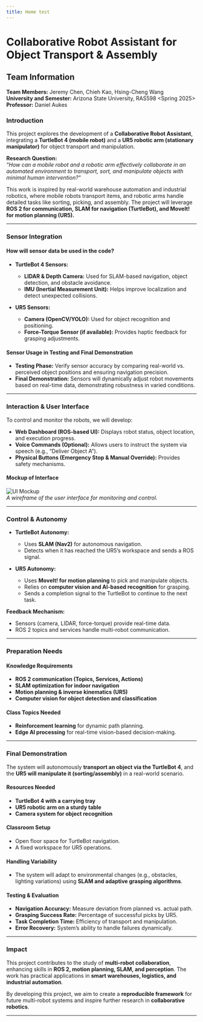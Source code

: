 ```yaml
---
title: Home test
---
```


# Collaborative Robot Assistant for Object Transport & Assembly

## **Team Information**
**Team Members:** Jeremy Chen, Chieh Kao, Hsing-Cheng Wang<br>
**University and Semester:** Arizona State University, RAS598 <Spring 2025><br>
**Professor:** Daniel Aukes


### **Introduction**
This project explores the development of a **Collaborative Robot Assistant**, integrating a **TurtleBot 4 (mobile robot)** and a **UR5 robotic arm (stationary manipulator)** for object transport and manipulation.  

**Research Question:**  
*"How can a mobile robot and a robotic arm effectively collaborate in an automated environment to transport, sort, and manipulate objects with minimal human intervention?"*  

This work is inspired by real-world warehouse automation and industrial robotics, where mobile robots transport items, and robotic arms handle detailed tasks like sorting, picking, and assembly. The project will leverage **ROS 2 for communication, SLAM for navigation (TurtleBot), and MoveIt! for motion planning (UR5).**  

---

### **Sensor Integration**
#### **How will sensor data be used in the code?**
- **TurtleBot 4 Sensors:**
  - **LIDAR & Depth Camera:** Used for SLAM-based navigation, object detection, and obstacle avoidance.
  - **IMU (Inertial Measurement Unit):** Helps improve localization and detect unexpected collisions.

- **UR5 Sensors:**
  - **Camera (OpenCV/YOLO):** Used for object recognition and positioning.
  - **Force-Torque Sensor (if available):** Provides haptic feedback for grasping adjustments.

#### **Sensor Usage in Testing and Final Demonstration**
- **Testing Phase:** Verify sensor accuracy by comparing real-world vs. perceived object positions and ensuring navigation precision.
- **Final Demonstration:** Sensors will dynamically adjust robot movements based on real-time data, demonstrating robustness in varied conditions.

---

### **Interaction & User Interface**
To control and monitor the robots, we will develop:  
- **Web Dashboard (ROS-based UI):** Displays robot status, object location, and execution progress.  
- **Voice Commands (Optional):** Allows users to instruct the system via speech (e.g., “Deliver Object A”).  
- **Physical Buttons (Emergency Stop & Manual Override):** Provides safety mechanisms.  

#### **Mockup of Interface**
![UI Mockup](path/to/ui-mockup.png)  
*A wireframe of the user interface for monitoring and control.*

---

### **Control & Autonomy**
- **TurtleBot Autonomy:**
  - Uses **SLAM (Nav2)** for autonomous navigation.
  - Detects when it has reached the UR5’s workspace and sends a ROS signal.

- **UR5 Autonomy:**
  - Uses **MoveIt! for motion planning** to pick and manipulate objects.
  - Relies on **computer vision and AI-based recognition** for grasping.
  - Sends a completion signal to the TurtleBot to continue to the next task.

**Feedback Mechanism:**  
- Sensors (camera, LIDAR, force-torque) provide real-time data.
- ROS 2 topics and services handle multi-robot communication.

---

### **Preparation Needs**
#### **Knowledge Requirements**
- **ROS 2 communication (Topics, Services, Actions)**
- **SLAM optimization for indoor navigation**
- **Motion planning & inverse kinematics (UR5)**
- **Computer vision for object detection and classification**

#### **Class Topics Needed**
- **Reinforcement learning** for dynamic path planning.
- **Edge AI processing** for real-time vision-based decision-making.

---

### **Final Demonstration**
The system will autonomously **transport an object via the TurtleBot 4**, and the **UR5 will manipulate it (sorting/assembly)** in a real-world scenario.

#### **Resources Needed**
- **TurtleBot 4 with a carrying tray**
- **UR5 robotic arm on a sturdy table**
- **Camera system for object recognition**

#### **Classroom Setup**
- Open floor space for TurtleBot navigation.
- A fixed workspace for UR5 operations.

#### **Handling Variability**
- The system will adapt to environmental changes (e.g., obstacles, lighting variations) using **SLAM and adaptive grasping algorithms**.

#### **Testing & Evaluation**
- **Navigation Accuracy:** Measure deviation from planned vs. actual path.
- **Grasping Success Rate:** Percentage of successful picks by UR5.
- **Task Completion Time:** Efficiency of transport and manipulation.
- **Error Recovery:** System’s ability to handle failures dynamically.

---

### **Impact**
This project contributes to the study of **multi-robot collaboration**, enhancing skills in **ROS 2, motion planning, SLAM, and perception**. The work has practical applications in **smart warehouses, logistics, and industrial automation**.  

By developing this project, we aim to create a **reproducible framework** for future multi-robot systems and inspire further research in **collaborative robotics**.

---
